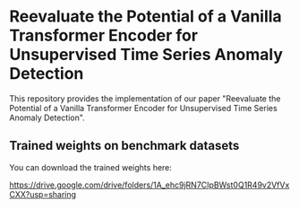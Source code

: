 # Reevaluate the Potential of a Vanilla Transformer Encoder for Unsupervised Time Series Anomaly Detection

This repository provides the implementation of our paper "Reevaluate the Potential of a Vanilla Transformer Encoder for Unsupervised Time Series Anomaly Detection".

## Trained weights on benchmark datasets

You can download the trained weights here:

https://drive.google.com/drive/folders/1A_ehc9jRN7CIpBWst0Q1R49v2VfVxCXX?usp=sharing